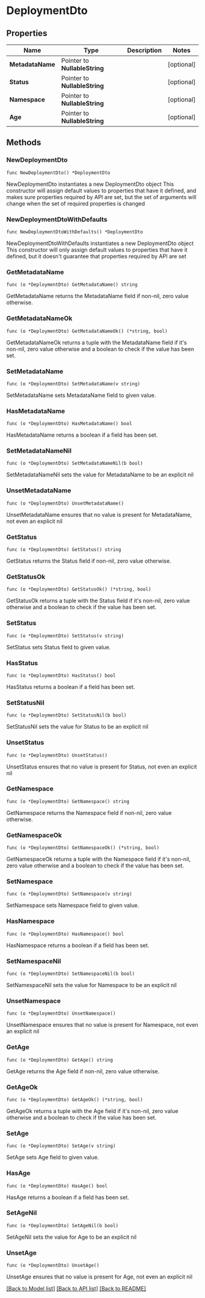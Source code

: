 # DeploymentDto

## Properties

Name | Type | Description | Notes
------------ | ------------- | ------------- | -------------
**MetadataName** | Pointer to **NullableString** |  | [optional] 
**Status** | Pointer to **NullableString** |  | [optional] 
**Namespace** | Pointer to **NullableString** |  | [optional] 
**Age** | Pointer to **NullableString** |  | [optional] 

## Methods

### NewDeploymentDto

`func NewDeploymentDto() *DeploymentDto`

NewDeploymentDto instantiates a new DeploymentDto object
This constructor will assign default values to properties that have it defined,
and makes sure properties required by API are set, but the set of arguments
will change when the set of required properties is changed

### NewDeploymentDtoWithDefaults

`func NewDeploymentDtoWithDefaults() *DeploymentDto`

NewDeploymentDtoWithDefaults instantiates a new DeploymentDto object
This constructor will only assign default values to properties that have it defined,
but it doesn't guarantee that properties required by API are set

### GetMetadataName

`func (o *DeploymentDto) GetMetadataName() string`

GetMetadataName returns the MetadataName field if non-nil, zero value otherwise.

### GetMetadataNameOk

`func (o *DeploymentDto) GetMetadataNameOk() (*string, bool)`

GetMetadataNameOk returns a tuple with the MetadataName field if it's non-nil, zero value otherwise
and a boolean to check if the value has been set.

### SetMetadataName

`func (o *DeploymentDto) SetMetadataName(v string)`

SetMetadataName sets MetadataName field to given value.

### HasMetadataName

`func (o *DeploymentDto) HasMetadataName() bool`

HasMetadataName returns a boolean if a field has been set.

### SetMetadataNameNil

`func (o *DeploymentDto) SetMetadataNameNil(b bool)`

 SetMetadataNameNil sets the value for MetadataName to be an explicit nil

### UnsetMetadataName
`func (o *DeploymentDto) UnsetMetadataName()`

UnsetMetadataName ensures that no value is present for MetadataName, not even an explicit nil
### GetStatus

`func (o *DeploymentDto) GetStatus() string`

GetStatus returns the Status field if non-nil, zero value otherwise.

### GetStatusOk

`func (o *DeploymentDto) GetStatusOk() (*string, bool)`

GetStatusOk returns a tuple with the Status field if it's non-nil, zero value otherwise
and a boolean to check if the value has been set.

### SetStatus

`func (o *DeploymentDto) SetStatus(v string)`

SetStatus sets Status field to given value.

### HasStatus

`func (o *DeploymentDto) HasStatus() bool`

HasStatus returns a boolean if a field has been set.

### SetStatusNil

`func (o *DeploymentDto) SetStatusNil(b bool)`

 SetStatusNil sets the value for Status to be an explicit nil

### UnsetStatus
`func (o *DeploymentDto) UnsetStatus()`

UnsetStatus ensures that no value is present for Status, not even an explicit nil
### GetNamespace

`func (o *DeploymentDto) GetNamespace() string`

GetNamespace returns the Namespace field if non-nil, zero value otherwise.

### GetNamespaceOk

`func (o *DeploymentDto) GetNamespaceOk() (*string, bool)`

GetNamespaceOk returns a tuple with the Namespace field if it's non-nil, zero value otherwise
and a boolean to check if the value has been set.

### SetNamespace

`func (o *DeploymentDto) SetNamespace(v string)`

SetNamespace sets Namespace field to given value.

### HasNamespace

`func (o *DeploymentDto) HasNamespace() bool`

HasNamespace returns a boolean if a field has been set.

### SetNamespaceNil

`func (o *DeploymentDto) SetNamespaceNil(b bool)`

 SetNamespaceNil sets the value for Namespace to be an explicit nil

### UnsetNamespace
`func (o *DeploymentDto) UnsetNamespace()`

UnsetNamespace ensures that no value is present for Namespace, not even an explicit nil
### GetAge

`func (o *DeploymentDto) GetAge() string`

GetAge returns the Age field if non-nil, zero value otherwise.

### GetAgeOk

`func (o *DeploymentDto) GetAgeOk() (*string, bool)`

GetAgeOk returns a tuple with the Age field if it's non-nil, zero value otherwise
and a boolean to check if the value has been set.

### SetAge

`func (o *DeploymentDto) SetAge(v string)`

SetAge sets Age field to given value.

### HasAge

`func (o *DeploymentDto) HasAge() bool`

HasAge returns a boolean if a field has been set.

### SetAgeNil

`func (o *DeploymentDto) SetAgeNil(b bool)`

 SetAgeNil sets the value for Age to be an explicit nil

### UnsetAge
`func (o *DeploymentDto) UnsetAge()`

UnsetAge ensures that no value is present for Age, not even an explicit nil

[[Back to Model list]](../README.md#documentation-for-models) [[Back to API list]](../README.md#documentation-for-api-endpoints) [[Back to README]](../README.md)


